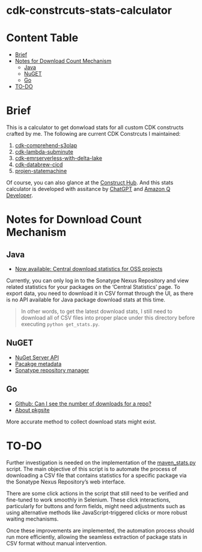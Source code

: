# cdk-constrcuts-stats-calculator
# Content Table
* [Brief](#brief)
* [Notes for Download Count Mechanism](#notes-for-download-count-mechanism)
    * [Java](#java)
    * [NuGET](#nuget)
    * [Go](#go)
* [TO-DO](#to-do)

# Brief
This is a calculator to get donwload stats for all custom CDK constructs crafted by me. The following are current CDK Constrcuts I maintained:
1. [cdk-comprehend-s3olap](https://github.com/HsiehShuJeng/cdk-comprehend-s3olap)
2. [cdk-lambda-subminute](https://github.com/HsiehShuJeng/cdk-lambda-subminute)
3. [cdk-emrserverless-with-delta-lake](https://github.com/HsiehShuJeng/cdk-emrserverless-with-delta-lake)
4. [cdk-databrew-cicd](https://github.com/HsiehShuJeng/cdk-databrew-cicd)
5. [projen-statemachine](https://github.com/HsiehShuJeng/projen-simple)

Of course, you can also glance at the [Construct Hub](https://constructs.dev/search?q=scott.hsieh&offset=0). And this stats calculator is developed with assitance by [ChatGPT](https://openai.com/chatgpt/) and [Amazon Q Developer](https://aws.amazon.com/tw/q/developer/).

# Notes for Download Count Mechanism
## Java
* [Now available: Central download statistics for OSS projects](https://www.sonatype.com/blog/2010/12/now-available-central-download-statistics-for-oss-projects)

Currently, you can only log in to the Sonatype Nexus Repository and view related statistics for your packages on the ‘Central Statistics’ page. To export data, you need to download it in CSV format through the UI, as there is no API available for Java package download stats at this time.  
> In other words, to get the latest download stats, I still need to download all of CSV files into proper place under this directory before executing `python get_stats.py`.

## NuGET
* [NuGet Server API](https://learn.microsoft.com/en-us/nuget/api/overview)
* [Pacakge metadata](https://learn.microsoft.com/en-us/nuget/api/registration-base-url-resource)
* [Sonatype repository manager](https://s01.oss.sonatype.org/)

## Go
* [Github: Can I see the number of downloads for a repo?](https://stackoverflow.com/questions/4338358/github-can-i-see-the-number-of-downloads-for-a-repo)
* [About pkgsite](https://pkg.go.dev/about#best-practices)

More accurate method to collect download stats might exist.

# TO-DO
Further investigation is needed on the implementation of the [maven_stats.py](./maven_stats.py) script. The main objective of this script is to automate the process of downloading a CSV file that contains statistics for a specific package via the Sonatype Nexus Repository’s web interface.

There are some click actions in the script that still need to be verified and fine-tuned to work smoothly in Selenium. These click interactions, particularly for buttons and form fields, might need adjustments such as using alternative methods like JavaScript-triggered clicks or more robust waiting mechanisms.

Once these improvements are implemented, the automation process should run more efficiently, allowing the seamless extraction of package stats in CSV format without manual intervention.